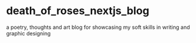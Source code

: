 # death_of_roses_nextjs_blog
a poetry, thoughts and art blog for showcasing my soft skills in writing and graphic designing
